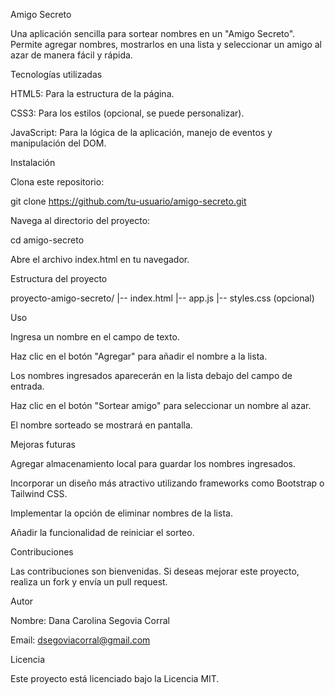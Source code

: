 Amigo Secreto

Una aplicación sencilla para sortear nombres en un "Amigo Secreto". Permite agregar nombres, mostrarlos en una lista y seleccionar un amigo al azar de manera fácil y rápida.

Tecnologías utilizadas

HTML5: Para la estructura de la página.

CSS3: Para los estilos (opcional, se puede personalizar).

JavaScript: Para la lógica de la aplicación, manejo de eventos y manipulación del DOM.

Instalación

Clona este repositorio:

git clone https://github.com/tu-usuario/amigo-secreto.git

Navega al directorio del proyecto:

cd amigo-secreto

Abre el archivo index.html en tu navegador.

Estructura del proyecto

proyecto-amigo-secreto/
|-- index.html
|-- app.js
|-- styles.css (opcional)

Uso

Ingresa un nombre en el campo de texto.

Haz clic en el botón "Agregar" para añadir el nombre a la lista.

Los nombres ingresados aparecerán en la lista debajo del campo de entrada.

Haz clic en el botón "Sortear amigo" para seleccionar un nombre al azar.

El nombre sorteado se mostrará en pantalla.

Mejoras futuras

Agregar almacenamiento local para guardar los nombres ingresados.

Incorporar un diseño más atractivo utilizando frameworks como Bootstrap o Tailwind CSS.

Implementar la opción de eliminar nombres de la lista.

Añadir la funcionalidad de reiniciar el sorteo.

Contribuciones

Las contribuciones son bienvenidas. Si deseas mejorar este proyecto, realiza un fork y envía un pull request.

Autor

Nombre: Dana Carolina Segovia Corral

Email: dsegoviacorral@gmail.com

Licencia

Este proyecto está licenciado bajo la Licencia MIT.